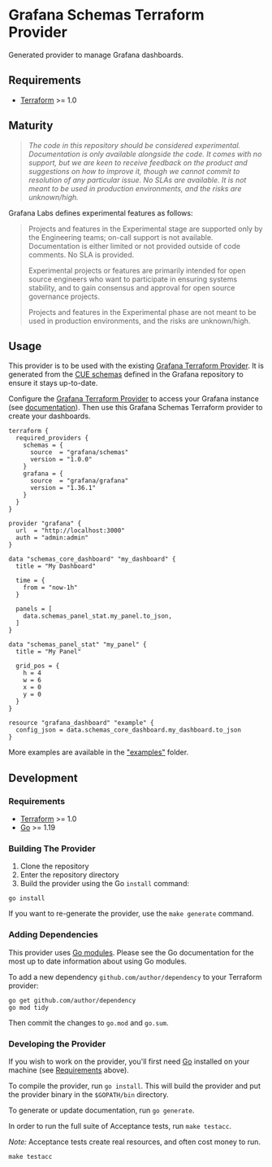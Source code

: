 # Grafana Schemas Terraform Provider

Generated provider to manage Grafana dashboards. 

## Requirements

- [Terraform](https://www.terraform.io/downloads.html) >= 1.0

## Maturity

> _The code in this repository should be considered experimental. Documentation is only
available alongside the code. It comes with no support, but we are keen to receive
feedback on the product and suggestions on how to improve it, though we cannot commit
to resolution of any particular issue. No SLAs are available. It is not meant to be used
in production environments, and the risks are unknown/high._

Grafana Labs defines experimental features as follows:

> Projects and features in the Experimental stage are supported only by the Engineering
teams; on-call support is not available. Documentation is either limited or not provided
outside of code comments. No SLA is provided.
>
> Experimental projects or features are primarily intended for open source engineers who
want to participate in ensuring systems stability, and to gain consensus and approval
for open source governance projects.
>
> Projects and features in the Experimental phase are not meant to be used in production
environments, and the risks are unknown/high.

## Usage

This provider is to be used with the existing [Grafana Terraform Provider](https://registry.terraform.io/providers/grafana/grafana/latest). It is generated from the [CUE schemas](https://github.com/grafana/grafana/blob/main/kinds/dashboard/dashboard_kind.cue) defined in the Grafana repository to ensure it stays up-to-date.

Configure the [Grafana Terraform Provider](https://registry.terraform.io/providers/grafana/grafana/latest) to access your Grafana instance (see [documentation](https://grafana.com/docs/grafana-cloud/infrastructure-as-code/terraform/)). Then use this Grafana Schemas Terraform provider to create your dashboards.

```
terraform {
  required_providers {
    schemas = {
      source  = "grafana/schemas"
      version = "1.0.0"
    }
    grafana = {
      source  = "grafana/grafana"
      version = "1.36.1"
    }
  }
}

provider "grafana" {
  url  = "http://localhost:3000"
  auth = "admin:admin"
}

data "schemas_core_dashboard" "my_dashboard" {
  title = "My Dashboard"

  time = {
    from = "now-1h"
  }

  panels = [
    data.schemas_panel_stat.my_panel.to_json,
  ]
}

data "schemas_panel_stat" "my_panel" {
  title = "My Panel"

  grid_pos = {
    h = 4
    w = 6
    x = 0
    y = 0
  }
}

resource "grafana_dashboard" "example" {
  config_json = data.schemas_core_dashboard.my_dashboard.to_json
}
```

More examples are available in the ["examples"](https://github.com/grafana/terraform-provider-schemas/tree/main/examples/data-sources/schemas_core_dashboard) folder.

## Development

### Requirements

- [Terraform](https://www.terraform.io/downloads.html) >= 1.0
- [Go](https://golang.org/doc/install) >= 1.19

### Building The Provider

1. Clone the repository
1. Enter the repository directory
1. Build the provider using the Go `install` command:

```shell
go install
```

If you want to re-generate the provider, use the `make generate` command.

### Adding Dependencies

This provider uses [Go modules](https://github.com/golang/go/wiki/Modules).
Please see the Go documentation for the most up to date information about using Go modules.

To add a new dependency `github.com/author/dependency` to your Terraform provider:

```shell
go get github.com/author/dependency
go mod tidy
```

Then commit the changes to `go.mod` and `go.sum`.

### Developing the Provider

If you wish to work on the provider, you'll first need [Go](http://www.golang.org) installed on your machine (see [Requirements](#requirements) above).

To compile the provider, run `go install`. This will build the provider and put the provider binary in the `$GOPATH/bin` directory.

To generate or update documentation, run `go generate`.

In order to run the full suite of Acceptance tests, run `make testacc`.

*Note:* Acceptance tests create real resources, and often cost money to run.

```shell
make testacc
```
